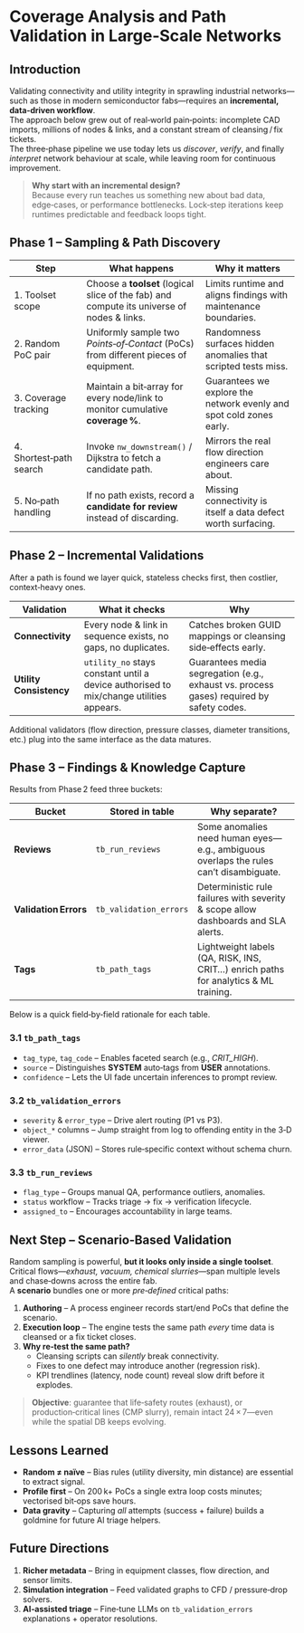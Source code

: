 # Coverage Analysis and Path Validation in Large‑Scale Networks


## Introduction
Validating connectivity and utility integrity in sprawling industrial networks—such as those in modern semiconductor fabs—requires an **incremental, data‑driven workflow**.  
The approach below grew out of real‑world pain‑points: incomplete CAD imports, millions of nodes & links, and a constant stream of cleansing / fix tickets.  
The three‑phase pipeline we use today lets us *discover*, *verify*, and finally *interpret* network behaviour at scale, while leaving room for continuous improvement.

> **Why start with an incremental design?**  
> Because every run teaches us something new about bad data, edge‑cases, or performance bottlenecks. Lock‑step iterations keep runtimes predictable and feedback loops tight.


## Phase&nbsp;1 – Sampling & Path Discovery
| Step | What happens | **Why it matters** |
|------|--------------|--------------------|
| 1. Toolset scope | Choose a **toolset** (logical slice of the fab) and compute its universe of nodes & links. | Limits runtime and aligns findings with maintenance boundaries. |
| 2. Random PoC pair | Uniformly sample two *Points‑of‑Contact* (PoCs) from different pieces of equipment. | Randomness surfaces hidden anomalies that scripted tests miss. |
| 3. Coverage tracking | Maintain a bit‑array for every node/link to monitor cumulative **coverage %**. | Guarantees we explore the network evenly and spot cold zones early. |
| 4. Shortest‑path search | Invoke `nw_downstream()` / Dijkstra to fetch a candidate path. | Mirrors the real flow direction engineers care about. |
| 5. No‑path handling | If no path exists, record a **candidate for review** instead of discarding. | Missing connectivity is itself a data defect worth surfacing. |


## Phase&nbsp;2 – Incremental Validations
After a path is found we layer quick, stateless checks first, then costlier, context‑heavy ones.

| Validation | What it checks | **Why** |
|------------|----------------|---------|
| **Connectivity** | Every node & link in sequence exists, no gaps, no duplicates. | Catches broken GUID mappings or cleansing side‑effects early. |
| **Utility Consistency** | `utility_no` stays constant until a device authorised to mix/change utilities appears. | Guarantees media segregation (e.g., exhaust vs. process gases) required by safety codes. |

Additional validators (flow direction, pressure classes, diameter transitions, etc.) plug into the same interface as the data matures.


## Phase&nbsp;3 – Findings & Knowledge Capture
Results from Phase 2 feed three buckets:

| Bucket | Stored in table | **Why separate?** |
|--------|-----------------|-------------------|
| **Reviews** | `tb_run_reviews` | Some anomalies need human eyes—e.g., ambiguous overlaps the rules can’t disambiguate. |
| **Validation Errors** | `tb_validation_errors` | Deterministic rule failures with severity & scope allow dashboards and SLA alerts. |
| **Tags** | `tb_path_tags` | Lightweight labels (QA, RISK, INS, CRIT…) enrich paths for analytics & ML training. |

Below is a quick field‑by‑field rationale for each table.

### 3.1 `tb_path_tags`
* `tag_type`, `tag_code` – Enables faceted search (e.g., *CRIT_HIGH*).  
* `source` – Distinguishes **SYSTEM** auto‑tags from **USER** annotations.  
* `confidence` – Lets the UI fade uncertain inferences to prompt review.

### 3.2 `tb_validation_errors`
* `severity` & `error_type` – Drive alert routing (P1 vs P3).  
* `object_*` columns – Jump straight from log to offending entity in the 3‑D viewer.  
* `error_data` (JSON) – Stores rule‑specific context without schema churn.

### 3.3 `tb_run_reviews`
* `flag_type` – Groups manual QA, performance outliers, anomalies.  
* `status` workflow – Tracks triage → fix → verification lifecycle.  
* `assigned_to` – Encourages accountability in large teams.


## Next Step – Scenario‑Based Validation
Random sampling is powerful, **but it looks only inside a single toolset**.  
Critical flows—*exhaust, vacuum, chemical slurries*—span multiple levels and chase‑downs across the entire fab.  
A **scenario** bundles one or more *pre‑defined* critical paths:

1. **Authoring** – A process engineer records start/end PoCs that define the scenario.  
2. **Execution loop** – The engine tests the same path *every* time data is cleansed or a fix ticket closes.  
3. **Why re‑test the same path?**  
   * Cleansing scripts can *silently* break connectivity.  
   * Fixes to one defect may introduce another (regression risk).  
   * KPI trendlines (latency, node count) reveal slow drift before it explodes.

> **Objective**: guarantee that life‑safety routes (exhaust), or production‑critical lines (CMP slurry), remain intact 24 × 7—even while the spatial DB keeps evolving.


## Lessons Learned
* **Random ≠ naïve** – Bias rules (utility diversity, min distance) are essential to extract signal.  
* **Profile first** – On 200 k+ PoCs a single extra loop costs minutes; vectorised bit‑ops save hours.  
* **Data gravity** – Capturing *all* attempts (success + failure) builds a goldmine for future AI triage helpers.


## Future Directions
1. **Richer metadata** – Bring in equipment classes, flow direction, and sensor limits.  
2. **Simulation integration** – Feed validated graphs to CFD / pressure‑drop solvers.  
3. **AI‑assisted triage** – Fine‑tune LLMs on `tb_validation_errors` explanations + operator resolutions.
